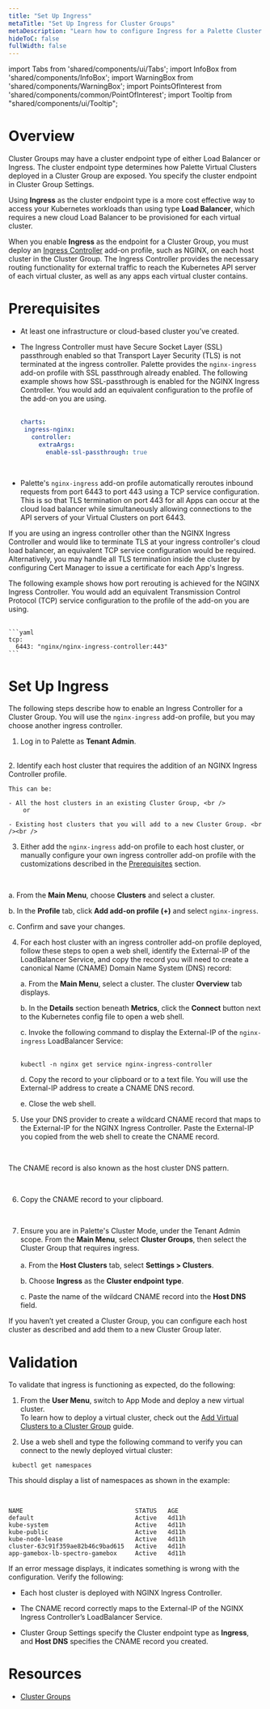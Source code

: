 ```yaml
---
title: "Set Up Ingress"
metaTitle: "Set Up Ingress for Cluster Groups"
metaDescription: "Learn how to configure Ingress for a Palette Cluster Group"
hideToC: false
fullWidth: false
---
```


import Tabs from 'shared/components/ui/Tabs';
import InfoBox from 'shared/components/InfoBox';
import WarningBox from 'shared/components/WarningBox';
import PointsOfInterest from 'shared/components/common/PointOfInterest';
import Tooltip from "shared/components/ui/Tooltip";

# Overview

Cluster Groups may have a cluster endpoint type of either Load Balancer or Ingress. The cluster endpoint type determines how Palette Virtual Clusters deployed in a Cluster Group are exposed. You specify the cluster endpoint in Cluster Group Settings.

Using **Ingress** as the cluster endpoint type is a more cost effective way to access your Kubernetes workloads than using type **Load Balancer**, which requires a new cloud Load Balancer to be provisioned for each virtual cluster.

When you enable **Ingress** as the endpoint for a Cluster Group, you must deploy an [Ingress Controller](https://kubernetes.io/docs/concepts/services-networking/ingress-controllers) add-on profile, such as NGINX, on each host cluster in the Cluster Group. The Ingress Controller provides the necessary routing functionality for external traffic to reach the Kubernetes API server of each virtual cluster, as well as any apps each virtual cluster contains. 

# Prerequisites

- At least one infrastructure or cloud-based cluster you’ve created.


- The Ingress Controller must have Secure Socket Layer (SSL) passthrough enabled so that Transport Layer Security (TLS) is not terminated at the ingress controller. Palette provides the ```nginx-ingress``` add-on profile with SSL passthrough already enabled. The following example shows how SSL-passthrough is enabled for the NGINX Ingress Controller. You would add an equivalent configuration to the profile of the add-on you are using. <br /><br />

   ```yaml
  charts:
    ingress-nginx:
      controller:
        extraArgs: 
          enable-ssl-passthrough: true  
  ```
    <br />

 - Palette's ```nginx-ingress``` add-on profile automatically reroutes inbound requests from port 6443 to port 443 using a TCP service configuration. This is so that TLS termination on port 443 for all Apps can occur at the cloud load balancer while simultaneously allowing connections to the API servers of your Virtual Clusters on port 6443. 
 
 If you are using an ingress controller other than the NGINX Ingress Controller and would like to terminate TLS at your ingress controller's cloud load balancer, an equivalent TCP service configuration would be required. Alternatively, you may handle all TLS termination inside the cluster by configuring Cert Manager to issue a certificate for each App's Ingress.<br /> 
 
 The following example shows how port rerouting is achieved for the NGINX Ingress Controller. You would add an equivalent Transmission Control Protocol (TCP) service configuration to the profile of the add-on you are using. <br /><br />

    ```yaml
    tcp:   
      6443: "nginx/nginx-ingress-controller:443"  
    ```

# Set Up Ingress

The following steps describe how to enable an Ingress Controller for a Cluster Group. You will use the `nginx-ingress` add-on profile, but you may choose another ingress controller.
<br />

1. Log in to Palette as **Tenant Admin**.
<br />
2. Identify each host cluster that requires the addition of an NGINX Ingress Controller profile.

    This can be:

    - All the host clusters in an existing Cluster Group, <br />
        or
    
    - Existing host clusters that you will add to a new Cluster Group. <br /><br />

3. Either add the ```nginx-ingress``` add-on profile to each host cluster, or manually configure your own ingress controller add-on profile with the customizations described in the 
[Prerequisites](/devx/cluster-groups/ingress-cluster-group#prerequisites) section. 
  
  <br /> 

  a. From the **Main Menu**, choose **Clusters** and select a cluster.

  b. In the **Profile** tab, click **Add add-on profile (+)** and select `nginx-ingress`. 

  c. Confirm and save your changes.


4. For each host cluster with an ingress controller add-on profile deployed, follow these steps to open a web shell, identify the External-IP of the LoadBalancer Service, and copy the record you will need to create a canonical Name (CNAME) Domain Name System (DNS) record:

    a. From the **Main Menu**, select a cluster. The cluster **Overview** tab displays. 

    b. In the **Details** section beneath **Metrics**, click the **Connect** button next to the Kubernetes config file to open a web shell. 
    
    c. Invoke the following command to display the External-IP of the ```nginx-ingress``` LoadBalancer Service: <br /><br />

    ```
    kubectl -n nginx get service nginx-ingress-controller
    ``` 

    d. Copy the record to your clipboard or to a text file. You will use the External-IP address to create a CNAME DNS record.
    <br />

    e. Close the web shell.
    <br />

5. Use your DNS provider to create a wildcard CNAME record that maps to the External-IP for the NGINX Ingress Controller. Paste the External-IP you copied from the web shell to create the CNAME record.
<br />

<InfoBox>

The CNAME record is also known as the host cluster DNS pattern.

</InfoBox> 

<br />

6. Copy the CNAME record to your clipboard.

<br />

7. Ensure you are in Palette's Cluster Mode, under the Tenant Admin scope. From the **Main Menu**, select **Cluster Groups**, then select the Cluster Group that requires ingress. <br /> <br />
    a. From the **Host Clusters** tab, select **Settings > Clusters**.    

    b. Choose **Ingress** as the **Cluster endpoint type**.

    c. Paste the name of the wildcard CNAME record into the **Host DNS** field.

<InfoBox>
If you haven’t yet created a Cluster Group, you can configure each host cluster as described and add them to a new Cluster Group later.
</InfoBox>

# Validation

To validate that ingress is functioning as expected, do the following: 

1. From the **User Menu**, switch to App Mode and deploy a new virtual cluster. <br />
    To learn how to deploy a virtual cluster, check out the [Add Virtual Clusters to a Cluster Group](/clusters/palette-virtual-clusters/deploy-virtual-cluster) guide.


2. Use a web shell and type the following command to verify you can connect to the newly deployed virtual cluster:

  ```shell
   kubectl get namespaces
  ```
This should display a list of namespaces as shown in the example: 

  <br />

  ```shell
  NAME                               STATUS   AGE
  default                            Active   4d11h
  kube-system                        Active   4d11h
  kube-public                        Active   4d11h
  kube-node-lease                    Active   4d11h
  cluster-63c91f359ae82b46c9bad615   Active   4d11h
  app-gamebox-lb-spectro-gamebox     Active   4d11h
  ```

If an error message displays, it indicates something is wrong with the configuration. Verify the following:

- Each host cluster is deployed with NGINX Ingress Controller.

- The CNAME record correctly maps to the External-IP of the NGINX Ingress Controller’s LoadBalancer Service.

- Cluster Group Settings specify the Cluster endpoint type as **Ingress**, and **Host DNS** specifies the CNAME record you created.

# Resources

- [Cluster Groups](/devx/cluster-groups)






